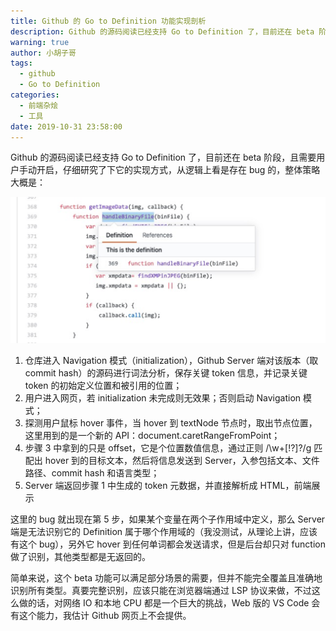 ```yaml
---
title: Github 的 Go to Definition 功能实现剖析
description: Github 的源码阅读已经支持 Go to Definition 了，目前还在 beta 阶段，且需要用户手动开启，仔细研究了下它的实现方式，从逻辑上看是存在 bug 的，整体策略大概是：
warning: true
author: 小胡子哥
tags:
  - github
  - Go to Definition
categories:
  - 前端杂烩
  - 工具
date: 2019-10-31 23:58:00
---
```


Github 的源码阅读已经支持 Go to Definition 了，目前还在 beta 阶段，且需要用户手动开启，仔细研究了下它的实现方式，从逻辑上看是存在 bug 的，整体策略大概是：

![Go to Definition](/blogimgs/2019/10/31/go-to-definition.png)

1. 仓库进入 Navigation 模式（initialization），Github Server 端对该版本（取 commit hash）的源码进行词法分析，保存关键 token 信息，并记录关键 token 的初始定义位置和被引用的位置；
2. 用户进入网页，若 initialization 未完成则无效果；否则启动 Navigation 模式；
3. 探测用户鼠标 hover 事件，当 hover 到 textNode 节点时，取出节点位置，这里用到的是一个新的 API：document.caretRangeFromPoint；
4. 步骤 3 中拿到的只是 offset，它是个位置数值信息，通过正则 /\w+[!?]?/g 匹配出 hover 到的目标文本，然后将信息发送到 Server，入参包括文本、文件路径、commit hash 和语言类型；
5. Server 端返回步骤 1 中生成的 token 元数据，并直接解析成 HTML，前端展示

这里的 bug 就出现在第 5 步，如果某个变量在两个子作用域中定义，那么 Server 端是无法识别它的 Definition 属于哪个作用域的（我没测试，从理论上讲，应该有这个 bug），另外它 hover 到任何单词都会发送请求，但是后台却只对 function 做了识别，其他类型都是无返回的。

简单来说，这个 beta 功能可以满足部分场景的需要，但并不能完全覆盖且准确地识别所有类型。真要完整识别，应该只能在浏览器端通过 LSP 协议来做，不过这么做的话，对网络 IO 和本地 CPU 都是一个巨大的挑战，Web 版的 VS Code 会有这个能力，我估计 Github 网页上不会提供。